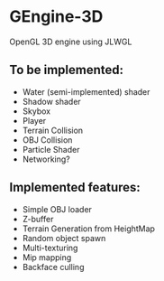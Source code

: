 # GEngine-3D
OpenGL 3D engine using JLWGL 

## To be implemented:
<ul> 
  <li>Water (semi-implemented) shader</li>
  <li>Shadow shader</li>
  <li>Skybox</li>
  <li>Player</li>
  <li>Terrain Collision</li>
  <li>OBJ Collision</li>
  <li>Particle Shader</li>
  <li>Networking?</li>
</ul>

## Implemented features:
<ul> 
  <li>Simple OBJ loader</li>
  <li>Z-buffer</li>
  <li>Terrain Generation from HeightMap</li>
  <li>Random object spawn</li>
  <li>Multi-texturing</li>
  <li>Mip mapping</li>
  <li>Backface culling</li>
</ul>
